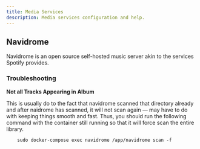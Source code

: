 ```yaml
---
title: Media Services
description: Media services configuration and help.
---
```



## Navidrome

Navidrome is an open source self-hosted  music server akin to the services Spotify provides.

### Troubleshooting

**Not all Tracks Appearing in Album**

This is usually do to the fact that navidrome scanned that directory already and after naidrome has scanned, it will not scan again — may have to do with keeping things smooth and fast. Thus, you should run the following command with the container still running so that it will force scan the entire library.

```shell
    sudo docker-compose exec navidrome /app/navidrome scan -f
```



